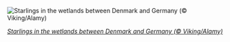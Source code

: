 
![Starlings in the wetlands between Denmark and Germany (© Viking/Alamy)](https://cn.bing.com//th?id=OHR.BlackSun_EN-US3611441755_1920x1080.jpg&rf=LaDigue_1920x1080.jpg&pid=hp)

*[Starlings in the wetlands between Denmark and Germany (© Viking/Alamy)](https://www.bing.com/search?q=common+starling&form=hpcapt&filters=HpDate%3a%2220210920_0700%22)*
